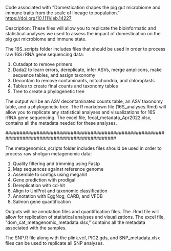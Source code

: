 Code associated with "Domestication shapes the pig gut microbiome and immune traits from the scale of lineage to population."
https://doi.org/10.1111/jeb.14227

Description: These files will allow you to replicate the bioinformatic and statistical analyses we used to assess the impact of domestication on the pig gut microbiome and immune state. 

The 16S_scripts folder includes files that should be used in order to process raw 16S rRNA gene sequencing data: 
1. Cutadapt to remove primers
2. Dada2 to learn errors, dereplicate, infer ASVs, merge amplicons, make sequence tables, and assign taxonomy
3. Decontam to remove contaminants, mitochondria, and chloroplasts
4. Tables to create final counts and taxonomy tables
5. Tree to create a phylogenetic tree

The output will be an ASV decontaminated counts table, an ASV taxonomy table, and a phylogenetic tree. The R markdown file (16S_analyses.Rmd) will allow you to replicate any statistical analyses and visualizations for 16S rRNA gene sequencing. The excel file, fecal_metadata_Apr2022.xlsx, contains all the metadata needed for these analyses.

###############################################################################################

The metagenomics_scripts folder includes files should be used in order to process raw shotgun metagenomic data: 
1. Quality filtering and trimming using Fastp
2. Map sequences against reference genome
3. Assemble to contigs using megahit
4. Gene prediction with prodigal
5. Dereplication with cd-hit
6. Align to UniProt and taxonomic classification
7. Annotation with EggNog, CARD, and VFDB
8. Salmon gene quantification

Outputs will be annotation files and quantification files. The .Rmd file will allow for replication of statistical analyses and visualizations. The excel file, "dom_cat_metagenomic_metadata.xlsx," contains all the metadata associated with the samples.

The SNP.R file along with the plink.vcf, PIG2.gds, and SNP_metadata.xlsx files can be used to replicate all SNP analyses. 
